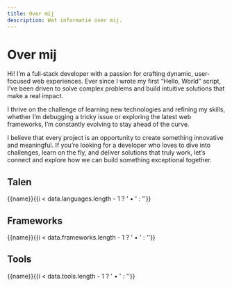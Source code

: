 ```yaml
---
title: Over mij
description: Wat informatie over mij.
---
```


<script setup>
  import { data } from './../../data/about.data.mts'
</script>

# Over mij

Hi! I’m a full‑stack developer with a passion for crafting dynamic, user‐focused web experiences. Ever since I wrote my first “Hello, World” script, I’ve been driven to solve complex problems and build intuitive solutions that make a real impact.

I thrive on the challenge of learning new technologies and refining my skills, whether I’m debugging a tricky issue or exploring the latest web frameworks, I’m constantly evolving to stay ahead of the curve.

I believe that every project is an opportunity to create something innovative and meaningful. If you’re looking for a developer who loves to dive into challenges, learn on the fly, and deliver solutions that truly work, let’s connect and explore how we can build something exceptional together.

## Talen

<span v-for="(name, i) in data.languages">{{name}}{{i < data.languages.length - 1 ? ' &bull; ' : ''}}</span>

## Frameworks

<span v-for="(name, i) in data.frameworks">{{name}}{{i < data.frameworks.length - 1 ? ' &bull; ' : ''}}</span>

## Tools

<span v-for="(name, i) in data.tools">{{name}}{{i < data.tools.length - 1 ? ' &bull; ' : ''}}</span>
